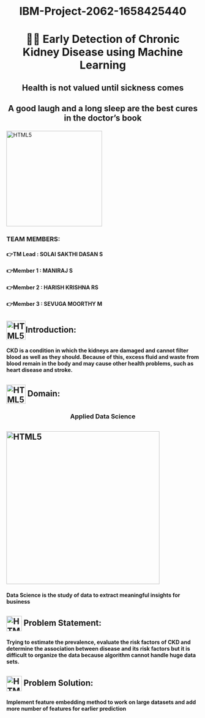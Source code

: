 # <p align="center">IBM-Project-2062-1658425440</p>
# <p align="center">🤞👀 Early Detection of Chronic Kidney Disease using Machine Learning</p> 
## <p align="center"> **Health is not valued until sickness comes** </p>
## <p align="center"> **A good laugh and a long sleep are the best cures in the doctor’s book** </p>
<img align="center" alt="HTML5" width="250px" src="https://encrypted-tbn0.gstatic.com/images?q=tbn:ANd9GcS5fK4zfOsPucNf5F4gdTT_hyDlX9S_zpCiPw&usqp=CAU"/> 

### TEAM MEMBERS:

#### 👉TM Lead    : SOLAI SAKTHI DASAN S
#### 👉Member 1 : MANIRAJ S
#### 👉Member 2 : HARISH KRISHNA RS
#### 👉Member 3 : SEVUGA MOORTHY M

## <img align="center" alt="HTML5" width="50px" src="https://user-images.githubusercontent.com/110520876/195979522-bab8f08d-ad78-4a13-9000-c0e8f4468d73.gif"/>Introduction:
#### CKD is a condition in which the kidneys are damaged and cannot filter blood as well as they should. Because of this, excess fluid and waste from blood remain in the body and may cause other health problems, such as heart disease and stroke.

## <img align="center" alt="HTML5" width="50px" src="https://user-images.githubusercontent.com/110520876/195980149-e79bfd11-a2ef-4e74-90b1-e09b57e63703.gif"/> Domain:
### <p align="center"> Applied Data Science </p>

## <img align="center" alt="HTML5" width="400px" src="https://user-images.githubusercontent.com/110520876/195979845-a30c4a9a-969d-4ce0-b345-4a9ee5ce262e.gif"/>
#### Data Science is the study of data to extract meaningful insights for business

## <img align="center" alt="HTML5" width="40px" src="https://user-images.githubusercontent.com/110520876/196131421-f85953ab-ebe9-4354-95d3-15be0c223cd3.gif"/> Problem Statement:
####  Trying to estimate the prevalence, evaluate the risk factors of CKD and determine the association between disease and its risk factors but it is difficult to organize the data because algorithm cannot handle huge data sets.

## <img align="center" alt="HTML5" width="40px" src="https://user-images.githubusercontent.com/110520876/196140654-126e198f-9dab-484f-ac12-35515b202254.gif"/> Problem Solution:

#### Implement feature embedding method to work on large datasets and add more number of features for earlier prediction

